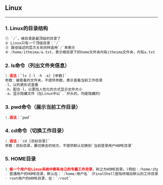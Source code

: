 ## Linux
---
### 1. Linux的目录结构
```python
① `/`，根目录是最顶级的目录了
② Linux只有一个顶级目录：`/`
③ 路径描述的层次关系同样适用`/`来表示
④ /home/itheima/a.txt，表示根目录下的home文件夹内有itheima文件夹，内有a.txt

```

### 2. ls命令（列出文件夹信息）
```python
1.语法：`ls [-l -h -a] [参数]`
参数：被查看的文件夹，不提供参数，表示查看当前工作目录
-l，以列表形式查看
-h，配合-l，以更加人性化的方式显示文件大小
-a，显示隐藏文件（在Linux中以`.`开头的，均是隐藏的）
```

### 3. pwd命令（展示当前工作目录）
```python
1.语法：`pwd`
```

### 4. cd命令（切换工作目录）
```python
1.语法：`cd [目标目录]`
参数：目标目录，要切换去的地方，不提供默认切换到`当前登录用户HOME目录`
```

### 5. HOME目录
```python
1.每一个用户在Linux系统中都有自己的专属工作目录，称之为HOME目录。(例如：/home/zhp)
- 普通用户的HOME目录，默认在：`/home/用户名`（FinalShell登陆终端后默认的工作目录）
- root用户的HOME目录，在：`/root`
```






